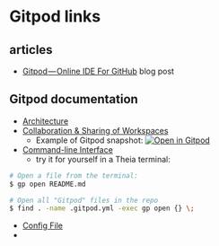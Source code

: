 # Gitpod links

## articles
- [Gitpod — Online IDE For GitHub](https://medium.com/gitpod/gitpod-gitpod-online-ide-for-github-6296b907a886) blog post

## Gitpod documentation
- [Architecture](https://docs.gitpod.io/#architecture)
- [Collaboration & Sharing of Workspaces](https://docs.gitpod.io/33_Sharing_and_Collaboration.html)
  - Example of Gitpod snapshot: [![Open in Gitpod](https://gitpod.io/button/open-in-gitpod.svg)](https://gitpod.io#snapshot/14dd8d0b-631b-4b0e-b3af-a598d1665c84)
- [Command-line Interface](https://docs.gitpod.io/34_Command_Line_Interface.html)
  - try it for yourself in a Theia terminal:
``` bash
# Open a file from the terminal:
$ gp open README.md

# Open all "Gitpod" files in the repo
$ find . -name .gitpod.yml -exec gp open {} \;
```
- [Config File](https://docs.gitpod.io/41_Config_Gitpod_File.html)
- []()


